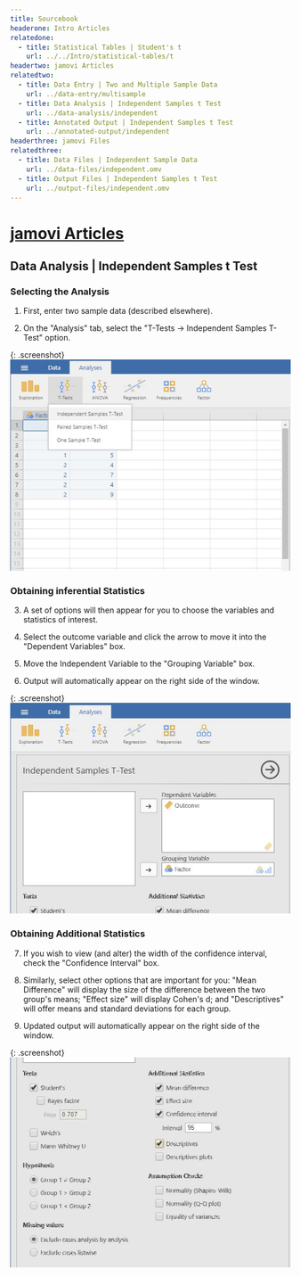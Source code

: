 ```yaml
---
title: Sourcebook
headerone: Intro Articles
relatedone:
  - title: Statistical Tables | Student's t
    url: ../../Intro/statistical-tables/t
headertwo: jamovi Articles
relatedtwo:
  - title: Data Entry | Two and Multiple Sample Data
    url: ../data-entry/multisample
  - title: Data Analysis | Independent Samples t Test
    url: ../data-analysis/independent
  - title: Annotated Output | Independent Samples t Test
    url: ../annotated-output/independent
headerthree: jamovi Files
relatedthree:
  - title: Data Files | Independent Sample Data
    url: ../data-files/independent.omv
  - title: Output Files | Independent Samples t Test
    url: ../output-files/independent.omv
---
```


# [jamovi Articles](../index.md)

## Data Analysis | Independent Samples t Test 

### Selecting the Analysis

1. First, enter two sample data (described elsewhere). 

2. On the "Analysis" tab, select the "T-Tests → Independent Samples T-Test" option.

{: .screenshot}
![Screenshot for selecting analysis](independent1.png)

### Obtaining inferential Statistics

3. A set of options will then appear for you to choose the variables and statistics of interest.

4. Select the outcome variable and click the arrow to move it into the "Dependent Variables" box.

5. Move the Independent Variable to the "Grouping Variable" box. 

6. Output will automatically appear on the right side of the window. 

{: .screenshot}
![Screenshot for obtaining inferentials](independent2.png)

### Obtaining Additional Statistics

7. If you wish to view (and alter) the width of the confidence interval, check the "Confidence Interval" box. 

8. Similarly, select other options that are important for you: "Mean Difference" will display the size of the difference between the two group's means; "Effect size" will display Cohen's d; and "Descriptives" will offer means and standard deviations for each group. 

9. Updated output will automatically appear on the right side of the window. 

{: .screenshot}
![Screenshot for obtaining additional statistics](independent3.png)
